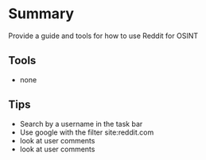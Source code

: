 # Summary

Provide a guide and tools for how to use Reddit for OSINT

## Tools

- none

## Tips

- Search by a username in the task bar
- Use google with the filter site:reddit.com
- look at user comments
- look at user comments
